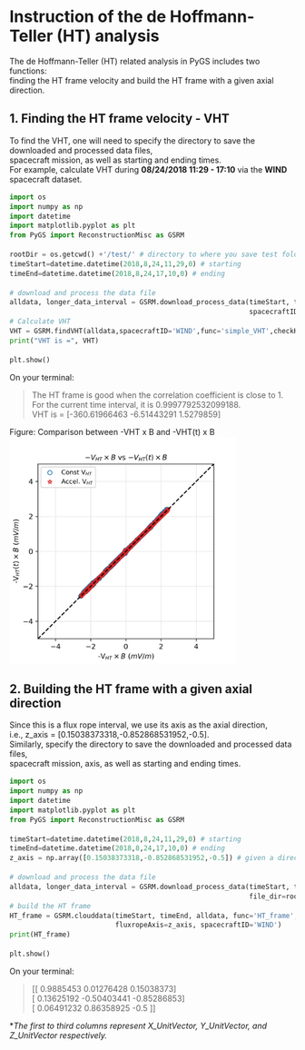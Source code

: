 # Instruction of the de Hoffmann-Teller (HT) analysis
The de Hoffmann-Teller (HT) related analysis in PyGS includes two functions:     
finding the HT frame velocity and build the HT frame with a given axial direction.     


## 1. Finding the HT frame velocity - VHT
To find the VHT, one will need to specify the directory to save the downloaded and processed data files,    
spacecraft mission, as well as starting and ending times.    
For example, calculate VHT during **08/24/2018 11:29 - 17:10** via the **WIND** spacecraft dataset.    

```python
import os
import numpy as np
import datetime
import matplotlib.pyplot as plt
from PyGS import ReconstructionMisc as GSRM
     
rootDir = os.getcwd() +'/test/' # directory to where you save test folder
timeStart=datetime.datetime(2018,8,24,11,29,0) # starting
timeEnd=datetime.datetime(2018,8,24,17,10,0) # ending
    
# download and process the data file
alldata, longer_data_interval = GSRM.download_process_data(timeStart, timeEnd, file_dir=rootDir,
                                                           spacecraftID='WIND', func='simple_VHT') 
# Calculate VHT
VHT = GSRM.findVHT(alldata,spacecraftID='WIND',func='simple_VHT',checkHT=True)
print("VHT is =", VHT)

plt.show()
```
On your terminal: 
> The HT frame is good when the correlation coefficient is close to 1.    
> For the current time interval, it is 0.9997792532099188.     
> VHT is = [-360.61966463   -6.51443291    1.5279859]

Figure: Comparison between -VHT x B and -VHT(t) x B    
<img width="400" src="https://github.com/PyGSDR/PyGS/blob/main/example_figures/second_round_checkHT.png">


## 2. Building the HT frame with a given axial direction
Since this is a flux rope interval, we use its axis as the axial direction,    
i.e., z_axis = [0.15038373318,-0.852868531952,-0.5].    
Similarly, specify the directory to save the downloaded and processed data files,     
spacecraft mission, axis, as well as starting and ending times.    
```python
import os
import numpy as np
import datetime
import matplotlib.pyplot as plt
from PyGS import ReconstructionMisc as GSRM

timeStart=datetime.datetime(2018,8,24,11,29,0) # starting   
timeEnd=datetime.datetime(2018,8,24,17,10,0) # ending    
z_axis = np.array([0.15038373318,-0.852868531952,-0.5]) # given a direction    

# download and process the data file
alldata, longer_data_interval = GSRM.download_process_data(timeStart, timeEnd,
                                                           file_dir=rootDir, spacecraftID='WIND')
# build the HT frame
HT_frame = GSRM.clouddata(timeStart, timeEnd, alldata, func='HT_frame', 
                          fluxropeAxis=z_axis, spacecraftID='WIND')
print(HT_frame)

plt.show()
```
On your terminal:   
> [[ 0.9885453   0.01276428  0.15038373]    
 [ 0.13625192 -0.50403441 -0.85286853]    
 [ 0.06491232  0.86358925 -0.5       ]]    

**The first to third columns represent X_UnitVector, Y_UnitVector, and Z_UnitVector respectively.*
